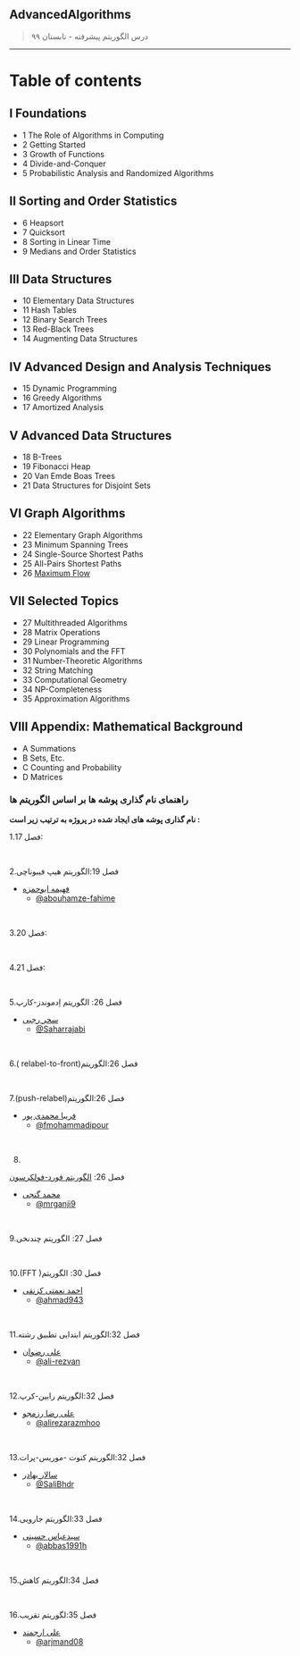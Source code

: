 ## AdvancedAlgorithms

> درس الگوریتم پیشرفته - تابستان ۹۹
>
>
>
---

# Table of contents
## I Foundations
- 1 The Role of Algorithms in Computing
- 2 Getting Started
- 3 Growth of Functions
- 4 Divide-and-Conquer
- 5 Probabilistic Analysis and Randomized Algorithms
## II Sorting and Order Statistics
- 6 Heapsort
- 7 Quicksort
- 8 Sorting in Linear Time
- 9 Medians and Order Statistics
## III Data Structures
- 10 Elementary Data Structures
- 11 Hash Tables
- 12 Binary Search Trees
- 13 Red-Black Trees
- 14 Augmenting Data Structures
## IV Advanced Design and Analysis Techniques
- 15 Dynamic Programming
- 16 Greedy Algorithms
- 17 Amortized Analysis
## V Advanced Data Structures
- 18 B-Trees
- 19 Fibonacci Heap
- 20 Van Emde Boas Trees
- 21 Data Structures for Disjoint Sets
## VI Graph Algorithms
- 22 Elementary Graph Algorithms
- 23 Minimum Spanning Trees
- 24 Single-Source Shortest Paths
- 25 All-Pairs Shortest Paths
- 26 [Maximum Flow](https://github.com/AliRazavi-edu/PNU_3983/tree/master/AdvancedAlgorithms/VI%20Graph%20Algorithms/26%20Maximum%20Flow "ماکزیمم جریان")
## VII Selected Topics
- 27 Multithreaded Algorithms
- 28 Matrix Operations
- 29 Linear Programming
- 30 Polynomials and the FFT
- 31 Number-Theoretic Algorithms
- 32 String Matching
- 33 Computational Geometry
- 34 NP-Completeness
- 35 Approximation Algorithms
## VIII Appendix: Mathematical Background
- A Summations
- B Sets, Etc.
- C Counting and Probability
- D Matrices

### راهنمای نام گذاری پوشه ها بر اساس الگوریتم ها

**نام گذاری پوشه های ایجاد شده در پروژه به ترتیب زیر است :**


1.فصل 17:

<br>

2.فصل 19:الگوریتم هیپ فیبوناچی

+ [فهیمه ابوحمزه](https://abouhamze-fahime.github.io/Abouhamze.Fahime/)  
  - [@abouhamze-fahime](https://github.com/abouhamze-fahime)

<br>

3.فصل 20:


<br>

4.فصل 21:

<br>

5.فصل 26: الگوریتم اِدموندز-کارپ

+ [سحر رجبی](https://saharrajabi.github.io/)  
  - [@Saharrajabi](http://github.com/Saharrajabi)

<br>

6.( relabel-to-front)فصل 26:الگوریتم



<br>

7.(push-relabel)فصل 26:الگوریتم

+ [فریبا محمدی پور](https://fmohammadipour.github.io/)  
  - [@fmohammadipour](https://github.com/fmohammadipour)


<br>

8.

فصل 26:
[الگوریتم فورد-فولکرسون](https://github.com/AliRazavi-edu/PNU_3983/tree/master/AdvancedAlgorithms/VI%20Graph%20Algorithms/26%20Maximum%20Flow/Ford-Folkerson "Ford–Fulkerson algorithm")

+ [محمد گنجی](https://mrganji9.github.io)  
  - [@mrganji9](https://github.com/mrganji9)


<br>

9.فصل 27: الگوریتم چندنخی



<br>

10.(FFT )فصل 30: الگوریتم

+ [احمد نعمتی کزنقی](https://ahmad943.github.io/personal)  
  - [@ahmad943](https://github.com/ahmad943)


<br>

11.فصل 32:الگوریتم ابتدایی تطبیق رشته 

+ [علی رضوان](https://ali-rezvan.github.io/)  
  - [@ali-rezvan](https://github.com/ali-rezvan)

<br>

12.فصل 32:الگوریتم رابین-کرپ

+ [علی رضا رزمجو](https://alirezarazmhoo.github.io/AlirezaRazmjoo.github.io/)  
  - [@alirezarazmhoo](https://github.com/alirezarazmhoo/PrimAlgorithm.git
)

<br>

13.فصل 32:الگوریتم کنوت -موریس-پرات

+ [سالار بهادر](https://salibhdr.github.io/resume/)  
  - [@SaliBhdr](https://github.com/SaliBhdr)

<br>

14.فصل 33:الگوریتم جارویی

+ [سیدعباس حسینی](http://abbas1991h.github.io/)  
  - [@abbas1991h](https://github.com/abbas1991h)

<br>

15.فصل 34:الگوریتم کاهش



<br>

16.فصل 35:لگوریتم تقریب

+ [علی ارجمند]()  
  - [@arjmand08](https://github.com/arjmand08)
